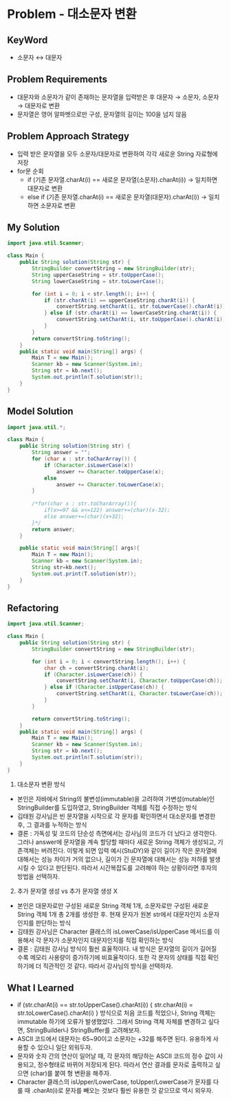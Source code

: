 # Problem - 대소문자 변환

## KeyWord

- 소문자 ↔ 대문자

## Problem Requirements

- 대문자와 소문자가 같이 존재하는 문자열을 입력받은 후 대문자 → 소문자, 소문자 → 대문자로 변환
- 문자열은 영어 알파벳으로만 구성, 문자열의 길이는 100을 넘지 않음

## Problem Approach Strategy

- 입력 받은 문자열을 모두 소문자/대문자로 변환하여 각각 새로운 String 자료형에 저장
- for문 순회
  - if (기존 문자열.charAt(i) == 새로운 문자열(소문자).charAt(i)) → 일치하면 대문자로 변환
  - else if (기존 문자열.charAt(i) == 새로운 문자열(대문자).charAt(i)) → 일치하면 소문자로 변환

## My Solution

```java
import java.util.Scanner;

class Main {
    public String solution(String str) {
        StringBuilder convertString = new StringBuilder(str);
        String upperCaseString = str.toUpperCase();
        String lowerCaseString = str.toLowerCase();

        for (int i = 0; i < str.length(); i++) {
            if (str.charAt(i) == upperCaseString.charAt(i)) {
                convertString.setCharAt(i, str.toLowerCase().charAt(i));
            } else if (str.charAt(i) == lowerCaseString.charAt(i)) {
                convertString.setCharAt(i, str.toUpperCase().charAt(i));
            }
        }
        return convertString.toString();
    }
    public static void main(String[] args) {
        Main T = new Main();
        Scanner kb = new Scanner(System.in);
        String str = kb.next();
        System.out.println(T.solution(str));
    }
}
```

## Model Solution

```java
import java.util.*;

class Main {
    public String solution(String str) {
        String answer = "";
        for (char x : str.toCharArray()) {
            if (Character.isLowerCase(x))
                answer += Character.toUpperCase(x);
            else
                answer += Character.toLowerCase(x);
        }
        
        /*for(char x : str.toCharArray()){
			if(x>=97 && x<=122) answer+=(char)(x-32);
			else answer+=(char)(x+32);
		}*/
        return answer;
    }

    public static void main(String[] args){
        Main T = new Main();
        Scanner kb = new Scanner(System.in);
        String str=kb.next();
        System.out.print(T.solution(str));
    }  
}
```

## Refactoring

```java
import java.util.Scanner;

class Main {
    public String solution(String str) {
        StringBuilder convertString = new StringBuilder(str);

        for (int i = 0; i < convertString.length(); i++) {
            char ch = convertString.charAt(i);
            if (Character.isLowerCase(ch)) {
                convertString.setCharAt(i, Character.toUpperCase(ch));
            } else if (Character.isUpperCase(ch)) {
                convertString.setCharAt(i, Character.toLowerCase(ch));
            }
        }

        return convertString.toString();
    }
    public static void main(String[] args) {
        Main T = new Main();
        Scanner kb = new Scanner(System.in);
        String str = kb.next();
        System.out.println(T.solution(str));
    }
}

```
1. 대소문자 변환 방식
- 본인은 자바에서 String의 불변성(immutable)을 고려하여 가변성(mutable)인 StringBuilder를 도입하였고, StringBuilder 객체를 직접 수정하는 방식
- 김태원 강사님은 빈 문자열을 시작으로 각 문자를 확인하면서 대소문자를 변경한 후, 그 결과를 누적하는 방식
- 결론 : 가독성 및 코드의 단순성 측면에서는 강사님의 코드가 더 났다고 생각한다. 그러나 answer에 문자열을 계속 할당할 때마다 새로운 String 객체가 생성되고, 기존객체는 버려진다. 이렇게 되면 입력 예시(StuDY)와 같이 길이가 작은 문자열에 대해서는 성능 차이가 거의 없으나, 길이가 긴 문자열에 대해서는 성능 저하를 발생시킬 수 있다고 판단된다. 따라서 시간복잡도를 고려해야 하는 상황이라면 후자의 방법을 선택하자.

2. 추가 문자열 생성 vs 추가 문자열 생성 X
- 본인은 대문자로만 구성된 새로운 String 객체 1개, 소문자로만 구성된 새로운 String 객체 1개 총 2개를 생성한 후. 현재 문자가 원본 str에서 대문자인지 소문자인지를 판단하는 방식
- 김태원 강사님은 Character 클래스의 isLowerCase/isUpperCase 메서드를 이용해서 각 문자가 소문자인지 대문자인지를 직접 확인하는 방식
- 결론 : 김태원 강사님 방식이 훨씬 효율적이다. 내 방식은 문자열의 길이가 길어질 수록 메모리 사용량이 증가하기에 비효율적이다. 또한 각 문자의 상태를 직접 확인하기에 더 직관적인 것 같다. 따라서 강사님의 방식을 선택하자. 

## What I Learned
- if (str.charAt(i) == str.toUpperCase().charAt(i)) { str.charAt(i) = str.toLowerCase().charAt(i) } 방식으로 처음 코드를 적었으나, String 객체는 immutable 하기에 오류가 발생했었다. 그래서 String 객체 자체를 변경하고 싶다면, StringBuilder나 StringBuffer를 고려해보자.
- ASCII 코드에서 대문자는 65~90이고 소문자는 +32를 해주면 된다. 유용하게 사용할 수 있으니 일단 외워두자.
- 문자와 숫자 간의 연산이 일어날 때, 각 문자의 해당하는 ASCII 코드의 정수 값이 사용되고, 정수형태로 바뀌어 저장되게 된다. 따라서 연산 결과를 문자로 출력하고 싶으면 (char)를 붙여 형 변환을 해주자.
- Character 클래스의 isUpper/LowerCase, toUpper/LowerCase가 문자를 다룰 때 .charAt(i)로 문자를 빼오는 것보다 훨씬 유용한 것 같으므로 역시 외우자.